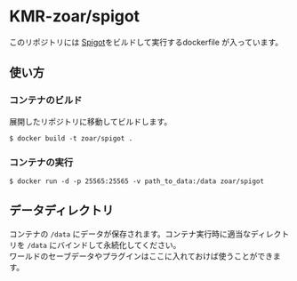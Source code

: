 # KMR-zoar/spigot

このリポジトリには [Spigot](http://www.spigotmc.org/wiki/about-spigot/)をビルドして実行するdockerfile が入っています。

## 使い方

### コンテナのビルド

展開したリポジトリに移動してビルドします。

```
$ docker build -t zoar/spigot .
```

### コンテナの実行

```
$ docker run -d -p 25565:25565 -v path_to_data:/data zoar/spigot
```

## データディレクトリ

コンテナの `/data` にデータが保存されます。コンテナ実行時に適当なディレクトリを `/data` にバインドして永続化してください。  
ワールドのセーブデータやプラグインはここに入れておけば使うことができます。

